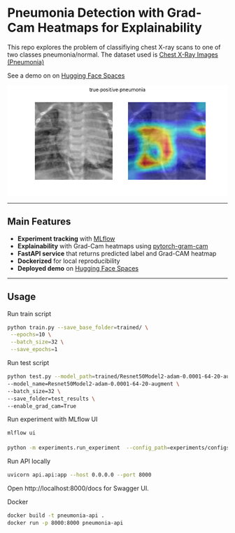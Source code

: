 # Pneumonia Detection with Grad-Cam Heatmaps for Explainability

This repo explores the problem of classifiying chest X-ray scans to one of two classes pneumonia/normal. The dataset used is [Chest X-Ray Images (Pneumonia)](https://www.kaggle.com/datasets/paultimothymooney/chest-xray-pneumonia)

See a demo on on [Hugging Face Spaces](https://huggingface.co/spaces/yzhng172/pneumonia-detection-with-grad-cam)

![true-positive-example](images/true-positive-pneumonia.png)

---

## Main Features

- **Experiment tracking** with [MLflow](https://mlflow.org/)
- **Explainability** with Grad-Cam heatmaps using [pytorch-gram-cam](https://github.com/jacobgil/pytorch-grad-cam)
- **FastAPI service** that returns predicted label and Grad-CAM heatmap
- **Dockerized** for local reproducibility
- **Deployed demo** on [Hugging Face Spaces](https://huggingface.co/spaces)

---

## Usage

Run train script

```bash
python train.py --save_base_folder=trained/ \
 --epochs=10 \
 --batch_size=32 \
 --save_epochs=1
```

Run test script

```bash
python test.py --model_path=trained/Resnet50Model2-adam-0.0001-64-20-augment/epoch_19/model.pth \
--model_name=Resnet50Model2-adam-0.0001-64-20-augment \
--batch_size=32 \
--save_folder=test_results \
--enable_grad_cam=True
```

Run experiment with MLflow UI

```bash
mlflow ui

python -m experiments.run_experiment  --config_path=experiments/configs/Resnet50Model2-adam-1e4-64.yaml
```

Run API locally

```bash
uvicorn api.api:app --host 0.0.0.0 --port 8000
```

Open http://localhost:8000/docs for Swagger UI.

Docker

```bash
docker build -t pneumonia-api .
docker run -p 8000:8000 pneumonia-api
```
